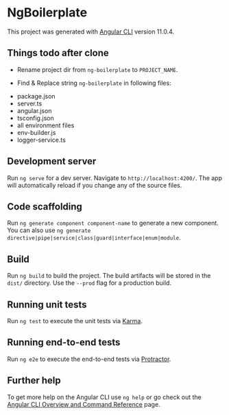 # NgBoilerplate

This project was generated with [Angular CLI](https://github.com/angular/angular-cli) version 11.0.4.

## Things todo after clone
* Rename project dir from `ng-boilerplate` to `PROJECT_NAME`.

* Find & Replace string `ng-boilerplate` in following files:
- package.json
- server.ts
- angular.json
- tsconfig.json
- all environment files
- env-builder.js
- logger-service.ts

## Development server

Run `ng serve` for a dev server. Navigate to `http://localhost:4200/`. The app will automatically reload if you change any of the source files.

## Code scaffolding

Run `ng generate component component-name` to generate a new component. You can also use `ng generate directive|pipe|service|class|guard|interface|enum|module`.

## Build

Run `ng build` to build the project. The build artifacts will be stored in the `dist/` directory. Use the `--prod` flag for a production build.

## Running unit tests

Run `ng test` to execute the unit tests via [Karma](https://karma-runner.github.io).

## Running end-to-end tests

Run `ng e2e` to execute the end-to-end tests via [Protractor](http://www.protractortest.org/).

## Further help

To get more help on the Angular CLI use `ng help` or go check out the [Angular CLI Overview and Command Reference](https://angular.io/cli) page.
